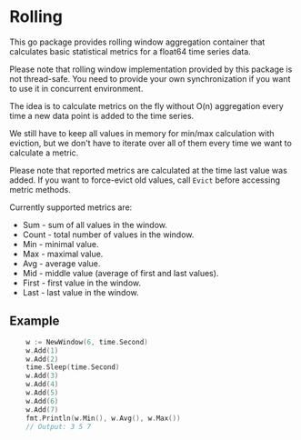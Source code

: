 # Rolling

This go package provides rolling window aggregation container that calculates basic statistical metrics for a float64 time series data.

Please note that rolling window implementation provided by this package is not thread-safe. You need to provide your own synchronization if you want to use it in concurrent environment.

The idea is to calculate metrics on the fly without O(n) aggregation every time a new data point is added to the time series.

We still have to keep all values in memory for min/max calculation with eviction, but we don't have to iterate over all of them every time we want to calculate a metric.

Please note that reported metrics are calculated at the time last value was added.
If you want to force-evict old values, call `Evict` before accessing metric methods.

Currently supported metrics are:

* Sum - sum of all values in the window.
* Count - total number of values in the window.
* Min - minimal value.
* Max - maximal value.
* Avg - average value.
* Mid - middle value (average of first and last values).
* First - first value in the window.
* Last - last value in the window.


## Example

```go
	w := NewWindow(6, time.Second)
	w.Add(1)
	w.Add(2)
	time.Sleep(time.Second)
	w.Add(3)
	w.Add(4)
	w.Add(5)
	w.Add(6)
	w.Add(7)
	fmt.Println(w.Min(), w.Avg(), w.Max())
	// Output: 3 5 7
```
